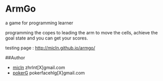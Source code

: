 ArmGo
=====

a game for programming learner

programming the copes to leading the arm to move the cells, achieve the goal state and you can get your scores.

testing page : http://micln.github.io/armgo/

##Author

- [micln](https://github.com/micln) zhrlnt[X]gmail.com
- [pokerG](https://github.com/pokerG) pokerfacehlg[X]gmail.com
